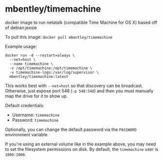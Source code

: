 mbentley/timemachine
====================

docker image to run netatalk (compatible Time Machine for OS X)
based off of debian:jessie

To pull this image:
`docker pull mbentley/timemachine`

Example usage:
```
docker run -d --restart=always \
  --net=host \
  --name timemachine \
  -v /opt/timemachine:/opt/timemachine \
  -v timemachine-logs:/var/log/supervisor \
  mbentley/timemachine:latest
```

This works best with `--net=host` so that discovery can be broadcast.  Otherwise, just expose port 548 (`-p 548:548`) and then you must manually map the drive for it to show up.

Default credentials:
  * Username: `timemachine`
  * Password: `timemachine`

Optionally, you can change the default password via the `PASSWORD` environment variable.

If you're using an external volume like in the example above, you may need to set the filesystem permissions on disk.  By default, the `timemachine` user is `1000:1000`.
